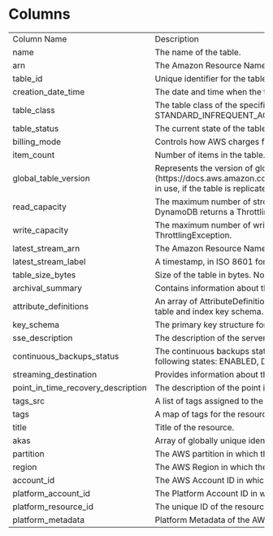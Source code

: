 # Columns  

<table>
	<tr><td>Column Name</td><td>Description</td></tr>
	<tr><td>name</td><td>The name of the table.</td></tr>
	<tr><td>arn</td><td>The Amazon Resource Name (ARN) that uniquely identifies the table.</td></tr>
	<tr><td>table_id</td><td>Unique identifier for the table.</td></tr>
	<tr><td>creation_date_time</td><td>The date and time when the table was created.</td></tr>
	<tr><td>table_class</td><td>The table class of the specified table. Valid values are STANDARD and STANDARD_INFREQUENT_ACCESS.</td></tr>
	<tr><td>table_status</td><td>The current state of the table.</td></tr>
	<tr><td>billing_mode</td><td>Controls how AWS charges for read and write throughput and manage capacity.</td></tr>
	<tr><td>item_count</td><td>Number of items in the table. Note that this is an approximate value.</td></tr>
	<tr><td>global_table_version</td><td>Represents the version of global tables (https://docs.aws.amazon.com/amazondynamodb/latest/developerguide/GlobalTables.html) in use, if the table is replicated across AWS Regions.</td></tr>
	<tr><td>read_capacity</td><td>The maximum number of strongly consistent reads consumed per second before DynamoDB returns a ThrottlingException.</td></tr>
	<tr><td>write_capacity</td><td>The maximum number of writes consumed per second before DynamoDB returns a ThrottlingException.</td></tr>
	<tr><td>latest_stream_arn</td><td>The Amazon Resource Name (ARN) that uniquely identifies the latest stream for this table.</td></tr>
	<tr><td>latest_stream_label</td><td>A timestamp, in ISO 8601 format, for this stream.</td></tr>
	<tr><td>table_size_bytes</td><td>Size of the table in bytes. Note that this is an approximate value.</td></tr>
	<tr><td>archival_summary</td><td>Contains information about the table archive.</td></tr>
	<tr><td>attribute_definitions</td><td>An array of AttributeDefinition objects. Each of these objects describes one attribute in the table and index key schema.</td></tr>
	<tr><td>key_schema</td><td>The primary key structure for the table.</td></tr>
	<tr><td>sse_description</td><td>The description of the server-side encryption status on the specified table.</td></tr>
	<tr><td>continuous_backups_status</td><td>The continuous backups status of the table. ContinuousBackupsStatus can be one of the following states: ENABLED, DISABLED.</td></tr>
	<tr><td>streaming_destination</td><td>Provides information about the status of Kinesis streaming.</td></tr>
	<tr><td>point_in_time_recovery_description</td><td>The description of the point in time recovery settings applied to the table.</td></tr>
	<tr><td>tags_src</td><td>A list of tags assigned to the table.</td></tr>
	<tr><td>tags</td><td>A map of tags for the resource.</td></tr>
	<tr><td>title</td><td>Title of the resource.</td></tr>
	<tr><td>akas</td><td>Array of globally unique identifier strings (also known as) for the resource.</td></tr>
	<tr><td>partition</td><td>The AWS partition in which the resource is located (aws, aws-cn, or aws-us-gov).</td></tr>
	<tr><td>region</td><td>The AWS Region in which the resource is located.</td></tr>
	<tr><td>account_id</td><td>The AWS Account ID in which the resource is located.</td></tr>
	<tr><td>platform_account_id</td><td>The Platform Account ID in which the resource is located.</td></tr>
	<tr><td>platform_resource_id</td><td>The unique ID of the resource in opengovernance.</td></tr>
	<tr><td>platform_metadata</td><td>Platform Metadata of the AWS resource.</td></tr>
</table>